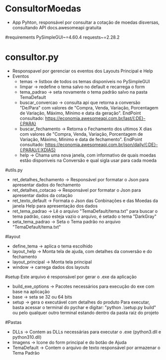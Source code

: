# ConsultorMoedas
- App Pyhton, responsável por consultar a cotação de moedas disversas, consultando API docs.awesomeapi gratuita

#requirements
PySimpleGUI~=4.60.4
requests~=2.28.2

# consultor.py
- Responspavel por gerenciar os eventos dos Layouts Principal e Help 
- Eventos
  - temas -> listbox de todos os temas disponíveis no PySimpleGUI
  - limpar -> redefine o tema salvo no default e recarrega o form
  - tema_padrao -> seta novamente o tema padrão salvo na pasta TemaDefault
  - buscar_convercao -> consulta api que retorna a conversão "De/Para" com valores de "Compra, Venda, Variação, Porcentagem de Variação, Máximo, Mínimo e data da geração". EndPoint consultado: https://economia.awesomeapi.com.br/last/{:DE}-{:PARA}
  - buscar_fechamento -> Retorna o Fechamento dos ultimos X dias com valores de "Compra, Venda, Variação, Porcentagem de Variação, Máximo, Mínimo e data de fechamento". EndPoint consultado: https://economia.awesomeapi.com.br/json/daily/{:DE}-{:PARA}/{:XDIAS}
  - help -> Chama uma nova janela, com informativo de quais moedas estão disponiveis na Conversão e qual sigla usar para cada moeda
 
 #utils.py
 - ret_detalhes_fechamento -> Responsável por formatar o Json para apresentar dados do fechamento
 - ret_detalhes_cotacao -> Responsável por formatar o Json para apresentar dados da cotação
 - ret_texto_default -> Formata o Json das Conbinações e das Moedas da janela Help para apresentação dos dados
 - ret_tema_padrao -> Lê o arquivo "TemaDefault/tema.txt" para buscar o tema padrão, caso esteja vazio o arquivo, é setado o tema "DarkGray"
 - seta_tema_padrao -> Seta o Tema padrão no arquivo "TemaDefault/tema.txt"

#layout
- define_tema -> aplica o tema escolhido
- layout_help -> Monta tela de ajuda, com detalhes da conversão e do fechamento
- layout_principal -> Monta tela principal
- window -> carrega dados dos layouts

#setup
Este arquivo é responsável por gerar o .exe da aplicação
- build_exe_options -> Pacotes necessários para execução do exe com base na aplicação
- base -> seta se 32 ou 64 bits
- setup -> gera o executável com detalhes do produto
Para executar, basta acessar o terminal do pychar e digitar: "python .\setup.py build" ou pelo qualquer outro terminal estando dentro da pasta raiz do projeto

#Pastas
- DLLs -> Contem as DLLs necessárias para executar o .exe (python3.dll e python310.dll)
- Imagens -> Icone do form principal e do botão de Ajuda
- TemaDefault -> Contem o arquivo de texto responsável por armazenar o Tema Padrão
